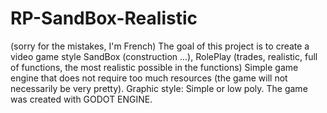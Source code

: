 # RP-SandBox-Realistic
(sorry for the mistakes, I'm French) The goal of this project is to create a video game style SandBox (construction ...),
RolePlay (trades, realistic,
full of functions, the most realistic possible in the functions)
Simple game engine that does not require too much resources (the game will not necessarily be very pretty). Graphic style: Simple or low poly.
The game was created with GODOT ENGINE.

